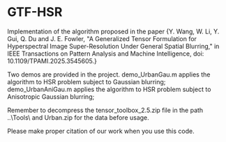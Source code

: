 # GTF-HSR

Implementation of the algorithm proposed in the paper {Y. Wang, W. Li, Y. Gui, Q. Du and J. E. Fowler, "A Generalized Tensor Formulation for Hyperspectral Image Super-Resolution Under General Spatial Blurring," in IEEE Transactions on Pattern Analysis and Machine Intelligence, doi: 10.1109/TPAMI.2025.3545605.}

Two demos are provided in the project. demo_UrbanGau.m applies the algorithm to HSR problem subject to Gaussian blurring; demo_UrbanAniGau.m applies the algorithm to HSR problem subject to Anisotropic Gaussian blurring;

Remember to decompress the tensor_toolbox_2.5.zip file in the path ..\Tools\ and Urban.zip for the data before usage.


Please make proper citation of our work when you use this code.
